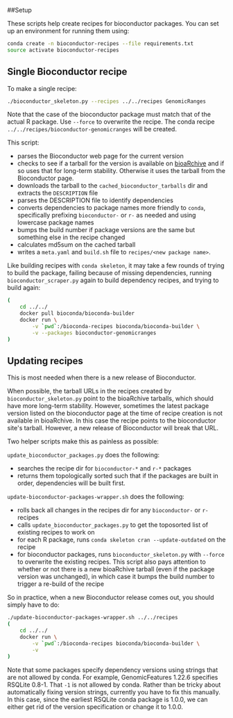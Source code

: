 ##Setup

These scripts help create recipes for bioconductor packages. You can set up an
environment for running them using:

```bash
conda create -n bioconductor-recipes --file requirements.txt
source activate bioconductor-recipes
```

## Single Bioconductor recipe

To make a single recipe:

```bash
./bioconductor_skeleton.py --recipes ../../recipes GenomicRanges
```

Note that the case of the bioconductor package must match that of the actual
R package.  Use `--force` to overwrite the recipe.  The conda recipe
`../../recipes/bioconductor-genomicranges` will be created.

This script:

- parses the Bioconductor web page for the current version
- checks to see if a tarball for the version is available on
  [bioaRchive](https://bioarchive.galaxyproject.org/) and if so uses that for
  long-term stability. Otherwise it uses the tarball from the Bioconductor
  page.
- downloads the tarball to the `cached_bioconductor_tarballs` dir and extracts
  the `DESCRIPTION` file
- parses the DESCRIPTION file to identify dependencies
- converts dependencies to package names more friendly to `conda`,
  specifically prefixing `bioconductor-` or `r-` as needed and using lowercase
  package names
- bumps the build number if package versions are the same but something else in
  the recipe changed
- calculates md5sum on the cached tarball
- writes a `meta.yaml` and `build.sh` file to `recipes/<new package name>`.


Like building recipes with `conda skeleton`, it may take a few rounds of trying
to build the package, failing because of missing dependencies, running
`bioconductor_scraper.py` again to build dependency recipes, and trying to
build again:

```bash
(
    cd ../../
    docker pull bioconda/bioconda-builder
    docker run \
        -v `pwd`:/bioconda-recipes bioconda/bioconda-builder \
        -v --packages bioconductor-genomicranges
)

```

## Updating recipes

This is most needed when there is a new release of Bioconductor.

When possible, the tarball URLs in the recipes created by
`bioconductor_skeleton.py` point to the bioaRchive tarballs, which should have
more long-term stability. However, sometimes the latest package version listed
on the bioconductor page at the time of recipe creation is not available in
bioaRchive. In this case the recipe points to the bioconductor site's tarball.
However, a new release of Bioconductor will break that URL.

Two helper scripts make this as painless as possible:

`update_bioconductor_packages.py` does the following: 

- searches the recipe dir for `bioconductor-*` and `r-*` packages
- returns them topologically sorted such that if the packages are built in
  order, dependencies will be built first.

`update-bioconductor-packages-wrapper.sh` does the following:

- rolls back all changes in the recipes dir for any `bioconductor-` or `r-`
  recipes
- calls `update_bioconductor_packages.py` to get the toposorted list of
  existing recipes to work on
- for each R package, runs `conda skeleton cran --update-outdated` on the
  recipe
- for bioconductor packages, runs `bioconductor_skeleton.py` with `--force` to
  overwrite the existing recipes. This script also pays attention to whether or
  not there is a new bioaRchive tarball (even if the package version was
  unchanged), in which case it bumps the build number to trigger a re-build of
  the recipe

So in practice, when a new Bioconductor release comes out, you should simply
have to do:

```bash
./update-bioconductor-packages-wrapper.sh ../../recipes
(
    cd ../../
    docker run \
        -v `pwd`:/bioconda-recipes bioconda/bioconda-builder \
        -v
)
```

Note that some packages specify dependency versions using strings that are not
allowed by conda. For example, GenomicFeatures 1.22.6 specifies RSQLite 0.8-1.
That `-1` is not allowed by conda. Rather than be tricky about automatically
fixing version strings, currently you have to fix this manually. In this case,
since the earliest RSQLite conda package is 1.0.0, we can either get rid of the
version specification or change it to 1.0.0.
